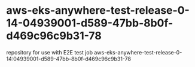 # aws-eks-anywhere-test-release-0-14-04939001-d589-47bb-8b0f-d469c96c9b31-78
repository for use with E2E test job aws-eks-anywhere-test-release-0-14:04939001-d589-47bb-8b0f-d469c96c9b31-78
